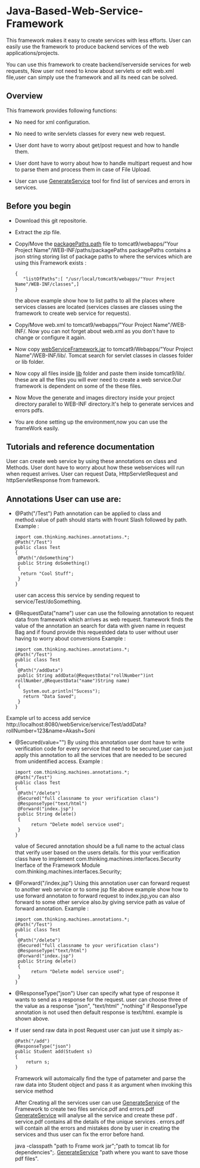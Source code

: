 # Java-Based-Web-Service-Framework
This framework makes it easy to create services with less efforts. User can easily use the framework to produce backend services of the web applications/projects.

You can use this framework to create backend/serverside services for web requests, Now user not need to know about servlets or edit web.xml file,user can simply use the framework and all its need can be solved.
## Overview

This framework provides following functions:

* No need for xml configuration.

* No need to write servlets classes for every new web request.

* User dont have to worry about get/post request and how to handle them.

* User dont have to worry about how to handle multipart request and how to parse them and process them in case of File Upload.

* User can use [GenerateService](generate/GenerateService.class) tool for find list of services and errors in services.

## Before you begin

* Download this git repositorie.

* Extract the zip file.

* Copy/Move the [packagePaths.path](WEB-INF/paths/packagePaths.path) file to tomcat9/webapps/"Your Project Name"/WEB-INF/paths/packagePaths
  packagePaths contains a json string storing list of package paths to where the services which are using this Framework exists : 
  ```  
  {
     "listOfPaths":[ "/usr/local/tomcat9/webapps/"Your Project Name"/WEB-INF/classes",]
  }
  ```

  the above example show how to list paths to all the places where services classes are located (services classes are classes   using the framework to create web service for requests).

* Copy/Move web.xml to tomcat9/webapps/"Your Project Name"/WEB-INF/.
  Now you can not forget about web.xml as you don't have to change or configure it again.
  
* Now copy [webServiceFramework.jar](webServiceFramework.jar) to tomcat9/Webapps/"Your Project Name"/WEB-INF/lib/.
  Tomcat search for servlet classes in classes folder or lib folder.

* Now copy all files inside [lib](lib) folder and paste them inside tomcat9/lib/.
  these are all the files you will ever need to create a web service.Our framework is dependent on some of the these           files.

* Now Move the generate and images directory inside your project directory parallel to WEB-INF directory.It's help to           generate services and errors pdfs.

* You are done setting up the environment,now you can use the frameWork easily.

## Tutorials and reference documentation

  User can create web service by using these annotations on class and Methods. User dont have to worry about how these         webservices will run when request arrives. User can request Data, HttpServletRequest and httpServletResponse from             framework.

## Annotations User can use are:

* @Path("/Test")
  Path annotation can be applied to class and method.value of path should starts with frount Slash followed by path.
  Example :
  ```
  import com.thinking.machines.annotations.*;
  @Path("/Test")
  public class Test
  {
   @Path("/doSomething")
   public String doSomething()
   {
    return "Cool Stuff";
   }
  }
  ```
  user can access this service by sending request to service/Test/doSomething.

* @RequestData("name")
  user can use the following annotation to request data from framework which arrives as web request.
  framework finds the value of the annotation an search for data with given name in request Bag and if found provide this     requestded data to user without user having to worry about conversions 
  Example :
  ```
  import com.thinking.machines.annotations.*;
  @Path("/Test")
  public class Test
  {
   @Path("/addData")
   public String addData(@RequestData("rollNumber")int rollNumber,@RequestData("name")String name)
   {
     System.out.println("Sucess");
     return "Data Saved";
   }
  }
  ```
 Example url to access add service 
 http://localhost:8080/webService/service/Test/addData?rollNumber=123&name=Akash+Soni

* @Secured(value="")
  By using this annotation user dont have to write verification code for every service that need to be secured,user can just   apply this annotation to all the services that are needed to be secured from unidentified access. 
  Example :
  ```
  import com.thinking.machines.annotations.*;
  @Path("/Test")
  public class Test
  {
   @Path("/delete")
   @Secured("full classname to your verification class")
   @ResponseType("text/html")
   @Forward("index.jsp")
   public String delete()
   {
    	return "Delete model service used";
   }
  }
  ```
  value of Secured annotation should be a full name to the actual class that verify user based on the users details.
  for this your verification class have to implement com.thinking.machines.interfaces.Security Inerface of the Framework       Module com.thinking.machines.interfaces.Security;

* @Forward("/index.jsp")
  Using this annotation user can forward request to another web service or to some jsp file
  above example show how to use forward annotaton to forward request to index.jsp,you can also forward to some other service   also.by giving service path as value of forward annotation.
  Example :
  ```
  import com.thinking.machines.annotations.*;
  @Path("/Test")
  public class Test
  {
   @Path("/delete")
   @Secured("full classname to your verification class")
   @ResponseType("text/html")
   @Forward("index.jsp")
   public String delete()
   {
    	return "Delete model service used";
   }
  }
  ```
* @ResponseType("json")
  User can specify what type of response it wants to send as a response for the request.
  user can choose three of the value as a response "json", "text/html" ,"nothing"
  if ResponseType annotation is not used then default response is text/html.
  example is shown above.

* If user send raw data in post Request user can just  use it simply as:-
  ```
  @Path("/add")
  @ResponseType("json")
  public Student add(Student s)
  {
	  return s;
  }
  ```
  Framework will automaically find the type of patameter and parse the raw data into Student object and pass it as argument   when invoking this service method

  After Creating all the services user can use [GenerateService](generate/GenerateService.class) of the Framework to create   two files service.pdf and errors.pdf
  [GenerateService](generate/GenerateService.class) will analyse all the service and create these pdf .
  service.pdf contains all the details of the unique services .
  errors.pdf will contain all the errors and mistakes done by user in creating the services and thus user can fix the error   before hand.
  
  java -classpath "path to Frame work jar";"path to tomcat lib for dependencies";. [GenerateService](generate/GenerateService.class) "path where you want to save those pdf files".
